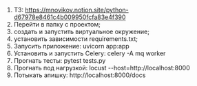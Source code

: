 1. ТЗ: https://mnovikov.notion.site/python-d67978e8461c4b009950fcfa83e4f390
2. Перейти в папку с проектом;
3. создать и запустить виртуальное окружение;
4. установить зависимости requirements.txt;
5. Запусить приложение: uvicorn app:app
6. Установить и запустить Celery: celery -A mq worker
7. Прогнать тесты: pytest tests.py
8. Прогнать под нагрузкой: locust --host=http://localhost:8000
9. Потыкать апишку: http://localhost:8000/docs
